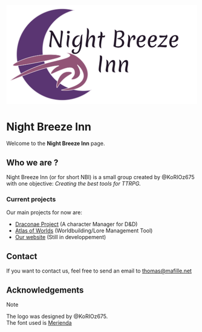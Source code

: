 <picture>
  <source media="(prefers-color-scheme: dark)" srcset="../assets/logo-dark.svg">
  <img src="../assets/logo-light.svg">
</picture>

# Night Breeze Inn

Welcome to the **Night Breeze Inn** page.<br/>

## Who we are ?

Night Breeze Inn (or for short NBI) is a small group created by @KoRIOz675 with one objective: *Creating the best tools for TTRPG.*

### Current projects

Our main projects for now are:

* [Draconae Project](https://github.com/Night-Breeze-Inn/Draconae-Project) (A character Manager for D&D)
* [Atlas of Worlds](https://github.com/Night-Breeze-Inn/Atlas-of-Worlds) (Worldbuilding/Lore Management Tool)
* [Our website](https://night-breeze-inn.github.io) (Still in developpement)

## Contact

If you want to contact us, feel free to send an email to <a mailto="thomas@mafille.net">thomas@mafille.net</a>

## Acknowledgements

> [!NOTE]
> The logo was designed by @KoRIOz675.<br/>
> The font used is [Merienda](https://fonts.google.com/specimen/Merienda)
